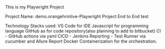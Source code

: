 This is my Playwright Project

Project Name: demo.orangehrmlive-Playwright Project End to End test

Technology Stacks used: VS Code for IDE Javascript for programming language
GitHub as for code repository(also planning to add to bitbucket)
CI - GitHub actions via yaml 
CICD - Jenkins 
Reporting - Test Runner via cucumber and Allure Report Docker Containerization for the orchestration.
